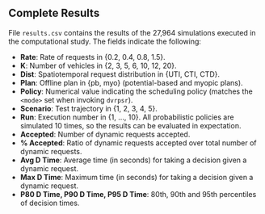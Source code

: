 ## Complete Results

File `results.csv` contains the results of the 27,964 simulations executed in the computational study. The fields indicate the following:

* **Rate**: Rate of requests in {0.2, 0.4, 0.8, 1.5}.
* **K**: Number of vehicles in {2, 3, 5, 6, 10, 12, 20}.
* **Dist**: Spatiotemporal request distribution in {UTI, CTI, CTD}.
* **Plan**: Offline plan in {pb, myo} (potential-based and myopic plans).
* **Policy**: Numerical value indicating the scheduling policy (matches the `<mode>` set when invoking `dvrpsr`).
* **Scenario**: Test trajectory in {1, 2, 3, 4, 5}.
* **Run**: Execution number in {1, ..., 10}. All probabilistic policies are simulated 10 times, so the results can be evaluated in expectation.
* **Accepted**: Number of dynamic requests accepted.
* **% Accepted**: Ratio of dynamic requests accepted over total number of dynamic requests.
* **Avg D Time**: Average time (in seconds) for taking a decision given a dynamic request.
* **Max D Time**: Maximum time (in seconds) for taking a decision given a dynamic request.
* **P80 D Time, P90 D Time, P95 D Time**: 80th, 90th and 95th percentiles of decision times.


